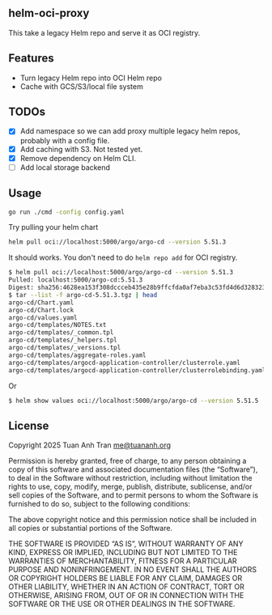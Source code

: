 helm-oci-proxy
--------------

This take a legacy Helm repo and serve it as OCI registry.

## Features

- Turn legacy Helm repo into OCI Helm repo
- Cache with GCS/S3/local file system

## TODOs

- [x] Add namespace so we can add proxy multiple legacy helm repos, probably with a config file.
- [x] Add caching with S3. Not tested yet.
- [x] Remove dependency on Helm CLI.
- [ ] Add local storage backend

## Usage

```sh
go run ./cmd -config config.yaml
```

Try pulling your helm chart

```sh
helm pull oci://localhost:5000/argo/argo-cd --version 5.51.3
```

It should works.
You don't need to do `helm repo add` for OCI registry.

```sh
$ helm pull oci://localhost:5000/argo/argo-cd --version 5.51.3
Pulled: localhost:5000/argo-cd:5.51.3
Digest: sha256:4628ea153f308dccceb435e28b9ffcfda0af7eba3c53fd4d6d328323ee71c5fc
$ tar --list -f argo-cd-5.51.3.tgz | head
argo-cd/Chart.yaml
argo-cd/Chart.lock
argo-cd/values.yaml
argo-cd/templates/NOTES.txt
argo-cd/templates/_common.tpl
argo-cd/templates/_helpers.tpl
argo-cd/templates/_versions.tpl
argo-cd/templates/aggregate-roles.yaml
argo-cd/templates/argocd-application-controller/clusterrole.yaml
argo-cd/templates/argocd-application-controller/clusterrolebinding.yaml
```

Or

```sh
$ helm show values oci://localhost:5000/argo/argo-cd --version 5.51.5
```

## License

Copyright 2025 Tuan Anh Tran <me@tuananh.org>

Permission is hereby granted, free of charge, to any person obtaining a copy of this software and associated documentation files (the “Software”), to deal in the Software without restriction, including without limitation the rights to use, copy, modify, merge, publish, distribute, sublicense, and/or sell copies of the Software, and to permit persons to whom the Software is furnished to do so, subject to the following conditions:

The above copyright notice and this permission notice shall be included in all copies or substantial portions of the Software.

THE SOFTWARE IS PROVIDED “AS IS”, WITHOUT WARRANTY OF ANY KIND, EXPRESS OR IMPLIED, INCLUDING BUT NOT LIMITED TO THE WARRANTIES OF MERCHANTABILITY, FITNESS FOR A PARTICULAR PURPOSE AND NONINFRINGEMENT. IN NO EVENT SHALL THE AUTHORS OR COPYRIGHT HOLDERS BE LIABLE FOR ANY CLAIM, DAMAGES OR OTHER LIABILITY, WHETHER IN AN ACTION OF CONTRACT, TORT OR OTHERWISE, ARISING FROM, OUT OF OR IN CONNECTION WITH THE SOFTWARE OR THE USE OR OTHER DEALINGS IN THE SOFTWARE.
